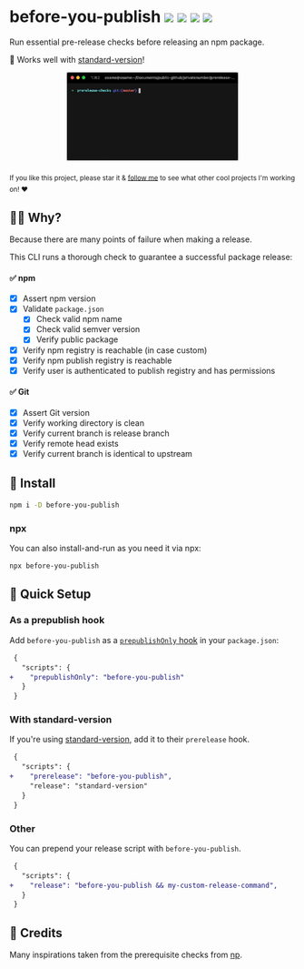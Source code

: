 # before-you-publish <a href="https://npm.im/before-you-publish"><img src="https://badgen.net/npm/v/before-you-publish"></a> <a href="https://npm.im/before-you-publish"><img src="https://badgen.net/npm/dm/before-you-publish"></a> <a href="https://packagephobia.now.sh/result?p=before-you-publish"><img src="https://packagephobia.now.sh/badge?p=before-you-publish"></a> <a href="https://bundlephobia.com/result?p=before-you-publish"><img src="https://badgen.net/bundlephobia/minzip/before-you-publish"></a>

Run essential pre-release checks before releasing an npm package.

💞 Works well with [standard-version](https://github.com/conventional-changelog/standard-version)!

<p align="center">
  <img src=".github/preview.gif" width="60%">
</p>

<sub>If you like this project, please star it & [follow me](https://github.com/privatenumber) to see what other cool projects I'm working on! ❤️</sub>

## 🙋‍♂️ Why?
Because there are many points of failure when making a release.

This CLI runs a thorough check to guarantee a successful package release:

#### ✅ npm
- [x] Assert npm version
- [x] Validate `package.json`
  - [x] Check valid npm name
  - [x] Check valid semver version
  - [x] Verify public package
- [x] Verify npm registry is reachable (in case custom)
- [x] Verify npm publish registry is reachable
- [x] Verify user is authenticated to publish registry and has permissions

#### ✅ Git
- [x] Assert Git version
- [x] Verify working directory is clean
- [x] Verify current branch is release branch
- [x] Verify remote head exists
- [x] Verify current branch is identical to upstream

## 🚀 Install
```sh
npm i -D before-you-publish
```

### npx
You can also install-and-run as you need it via npx:
```sh
npx before-you-publish
```

## 🚦 Quick Setup


### As a prepublish hook
Add `before-you-publish` as a [`prepublishOnly` hook](https://docs.npmjs.com/cli/v7/using-npm/scripts#life-cycle-scripts) in your `package.json`:
```diff
 {
   "scripts": {
+    "prepublishOnly": "before-you-publish"
   }
 }
```


### With standard-version
If you're using [standard-version](https://github.com/conventional-changelog/standard-version), add it to their `prerelease` hook.

```diff
 {
   "scripts": {
+    "prerelease": "before-you-publish",
     "release": "standard-version"
   }
 }
```

### Other
You can prepend your release script with `before-you-publish`.

```diff
 {
   "scripts": {
+    "release": "before-you-publish && my-custom-release-command",
   }
 }
```


## 🙏 Credits
Many inspirations taken from the prerequisite checks from [np](https://github.com/sindresorhus/np/).
